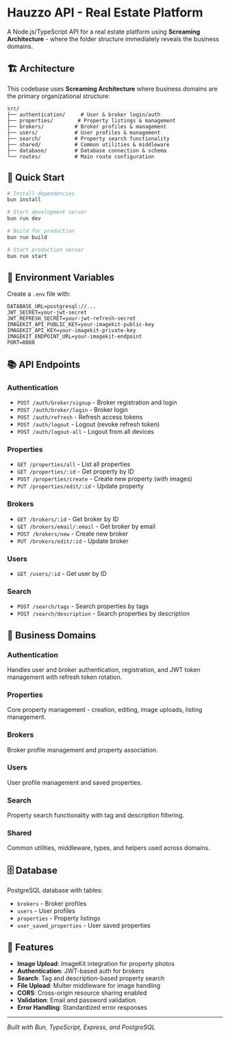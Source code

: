 # Hauzzo API - Real Estate Platform

A Node.js/TypeScript API for a real estate platform using **Screaming Architecture** - where the folder structure immediately reveals the business domains.

## 🏗️ Architecture

This codebase uses **Screaming Architecture** where business domains are the primary organizational structure:

```
src/
├── authentication/     # User & broker login/auth
├── properties/        # Property listings & management
├── brokers/          # Broker profiles & management
├── users/            # User profiles & management
├── search/           # Property search functionality
├── shared/           # Common utilities & middleware
├── database/         # Database connection & schema
└── routes/           # Main route configuration
```

## 🚀 Quick Start

```bash
# Install dependencies
bun install

# Start development server
bun run dev

# Build for production
bun run build

# Start production server
bun run start
```

## 🔧 Environment Variables

Create a `.env` file with:

```env
DATABASE_URL=postgresql://...
JWT_SECRET=your-jwt-secret
JWT_REFRESH_SECRET=your-jwt-refresh-secret
IMAGEKIT_API_PUBLIC_KEY=your-imagekit-public-key
IMAGEKIT_API_KEY=your-imagekit-private-key
IMAGEKIT_ENDPOINT_URL=your-imagekit-endpoint
PORT=8080
```

## 📚 API Endpoints

### Authentication

- `POST /auth/broker/signup` - Broker registration and login
- `POST /auth/broker/login` - Broker login
- `POST /auth/refresh` - Refresh access tokens
- `POST /auth/logout` - Logout (revoke refresh token)
- `POST /auth/logout-all` - Logout from all devices

### Properties

- `GET /properties/all` - List all properties
- `GET /properties/:id` - Get property by ID
- `POST /properties/create` - Create new property (with images)
- `PUT /properties/edit/:id` - Update property

### Brokers

- `GET /brokers/:id` - Get broker by ID
- `GET /brokers/email/:email` - Get broker by email
- `POST /brokers/new` - Create new broker
- `PUT /brokers/edit/:id` - Update broker

### Users

- `GET /users/:id` - Get user by ID

### Search

- `POST /search/tags` - Search properties by tags
- `POST /search/description` - Search properties by description

## 🏢 Business Domains

### Authentication

Handles user and broker authentication, registration, and JWT token management with refresh token rotation.

### Properties

Core property management - creation, editing, image uploads, listing management.

### Brokers

Broker profile management and property association.

### Users

User profile management and saved properties.

### Search

Property search functionality with tag and description filtering.

### Shared

Common utilities, middleware, types, and helpers used across domains.

## 🗄️ Database

PostgreSQL database with tables:

- `brokers` - Broker profiles
- `users` - User profiles
- `properties` - Property listings
- `user_saved_properties` - User saved properties

## 📱 Features

- **Image Upload**: ImageKit integration for property photos
- **Authentication**: JWT-based auth for brokers
- **Search**: Tag and description-based property search
- **File Upload**: Multer middleware for image handling
- **CORS**: Cross-origin resource sharing enabled
- **Validation**: Email and password validation
- **Error Handling**: Standardized error responses

---

_Built with Bun, TypeScript, Express, and PostgreSQL_
